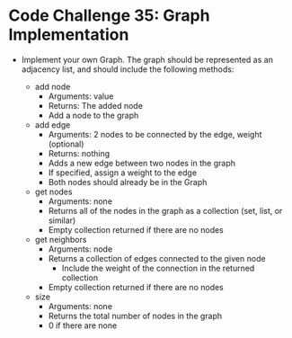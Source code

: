 # Code Challenge 35: Graph Implementation

- Implement your own Graph. The graph should be represented as an adjacency list, and should include the following methods:

  - add node
    - Arguments: value
    - Returns: The added node
    - Add a node to the graph
  - add edge
    - Arguments: 2 nodes to be connected by the edge, weight (optional)
    - Returns: nothing
    - Adds a new edge between two nodes in the graph
    - If specified, assign a weight to the edge
    - Both nodes should already be in the Graph
  - get nodes
    - Arguments: none
    - Returns all of the nodes in the graph as a collection (set, list, or similar)
    - Empty collection returned if there are no nodes
  - get neighbors
    - Arguments: node
    - Returns a collection of edges connected to the given node
      - Include the weight of the connection in the returned collection
    - Empty collection returned if there are no nodes
  - size
    - Arguments: none
    - Returns the total number of nodes in the graph
    - 0 if there are none
